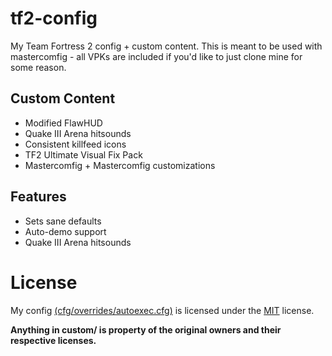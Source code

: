 # tf2-config

My Team Fortress 2 config + custom content. This is meant to be used with mastercomfig - all VPKs are included if you'd like to just clone mine for some reason.

## Custom Content

- Modified FlawHUD
- Quake III Arena hitsounds
- Consistent killfeed icons
- TF2 Ultimate Visual Fix Pack
- Mastercomfig + Mastercomfig customizations

## Features

- Sets sane defaults
- Auto-demo support
- Quake III Arena hitsounds

# License

My config [(cfg/overrides/autoexec.cfg)][config] is licensed under the [MIT][LICENSE] license. 

**Anything in custom/ is property of the original owners and their respective licenses.**

[config]: cfg/overrides/autoexec.cfg "autoexec config"
[LICENSE]: LICENSE "mit license"
